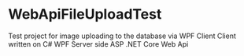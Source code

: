 # WebApiFileUploadTest
Test project for image uploading to the database via WPF Client
Client written on C# WPF
Server side ASP .NET Core Web Api 
